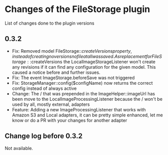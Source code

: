 # Changes of the FileStorage plugin

List of changes done to the plugin versions

## 0.3.2

* Fix: Removed model FileStorage::$createVersions property, instead of creating no versions no file at all was saved. As replacement for FileStorage::$createVersions the LocalImageStorageListener won't create any revisions if it can find any configuration for the given model. This caused a notice before and further issues.
* Fix: The event ImageStorage.beforeSave was not triggered
* Fix: StorageManager::config($configName) now returns the correct config instead of always active
* Change: The / that was prepended in the ImageHelper::imageUrl has been move to the LocalImageProcessingListener because the / won't be used by all, mostly external, adapters
* Feature: Adding a new ImageProcessingListener that works with Amazon S3 and Local adapters, it can be pretty simple enhanced, let me know or do a PR with your changes for another adapter

## Change log before 0.3.2

Not available.
